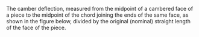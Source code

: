 ﻿The camber deflection, measured from the midpoint of a cambered face of a piece to the midpoint of the chord joining the ends of the same face, as shown in the figure below, divided by the original (nominal) straight length of the face of the piece.
